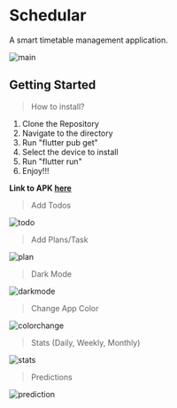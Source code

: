 # Schedular
A smart timetable management application.

![main](https://user-images.githubusercontent.com/48611968/81830205-69549400-9559-11ea-9df6-e9d0d3602f11.png)

## Getting Started
> How to install?
  1. Clone the Repository
  2. Navigate to the directory
  3. Run "flutter pub get"
  4. Select the device to install
  5. Run "flutter run"
  6. Enjoy!!!

**Link to APK [here](https://drive.google.com/file/d/1n5U-2UemQZVuGqgbJwDJY5MzMZJsj8lO/view?usp=sharing)**

> Add Todos

![todo](https://user-images.githubusercontent.com/48611968/81828155-1843a080-9557-11ea-8d1e-bf8dc92a9400.gif)

> Add Plans/Task

![plan](https://user-images.githubusercontent.com/48611968/81828334-4fb24d00-9557-11ea-82cc-402ae83d625e.gif)

> Dark Mode

![darkmode](https://user-images.githubusercontent.com/48611968/81828426-68226780-9557-11ea-97be-df6e19f40376.gif)

> Change App Color

![colorchange](https://user-images.githubusercontent.com/48611968/81828493-76708380-9557-11ea-8220-a1735b4cac4c.gif)

> Stats (Daily, Weekly, Monthly)

![stats](https://user-images.githubusercontent.com/48611968/81828542-84be9f80-9557-11ea-9470-36466faf296e.gif)

> Predictions

![prediction](https://user-images.githubusercontent.com/48611968/81828587-930cbb80-9557-11ea-9d85-310fd4475b92.gif)